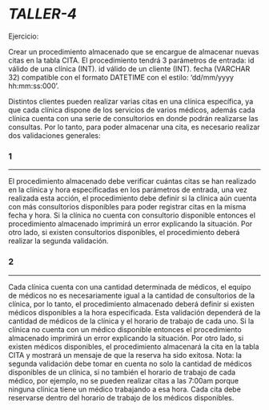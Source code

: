 # ___TALLER-4___

Ejercicio: 

Crear un procedimiento almacenado que se encargue de almacenar nuevas citas en la tabla CITA. El procedimiento tendrá 3 parámetros de entrada: id válido de una clínica (INT). id válido de un cliente (INT). fecha (VARCHAR 32) compatible con el formato DATETIME con el estilo: ‘dd/mm/yyyy hh:mm:ss:000’.

Distintos clientes pueden realizar varias citas en una clínica específica, ya que cada clínica dispone de los servicios de varios médicos, además cada clínica cuenta con una serie de consultorios en donde podrán realizarse las consultas. Por lo tanto, para poder almacenar una cita, es necesario realizar dos validaciones generales: 

### 1
___
El procedimiento almacenado debe verificar cuántas citas se han realizado en la clínica y hora especificadas en los parámetros de entrada, una vez realizada esta acción, el procedimiento debe definir si la clínica aún cuenta con más consultorios disponibles para poder registrar citas en la misma fecha y hora. Si la clínica no cuenta con consultorio disponible entonces el procedimiento almacenado imprimirá un error explicando la situación. Por otro lado, si existen consultorios disponibles, el procedimiento deberá realizar la segunda validación. 


### 2
___
Cada clínica cuenta con una cantidad determinada de médicos, el equipo de médicos no es necesariamente igual a la cantidad de consultorios de la clínica, por lo tanto, el procedimiento almacenado deberá definir si existen médicos disponibles a la hora especificada. Esta validación dependerá de la cantidad de médicos de la clínica y el horario de trabajo de cada uno. Si la clínica no cuenta con un médico disponible entonces el procedimiento almacenado imprimirá un error explicando la situación. Por otro lado, si existen médicos disponibles, el procedimiento almacenará la cita en la tabla CITA y mostrará un mensaje de que la reserva ha sido exitosa. Nota: la segunda validación debe tomar en cuenta no solo la cantidad de médicos disponibles de un clínica, si no también el horario de trabajo de cada médico, por ejemplo, no se pueden realizar citas a las 7:00am porque ninguna clínica tiene un médico trabajando a esa hora. Cada cita debe reservarse dentro del horario de trabajo de los médicos disponibles.
